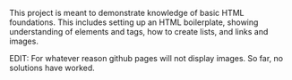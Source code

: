 This project is meant to demonstrate knowledge of basic HTML foundations. 
This includes setting up an HTML boilerplate, showing understanding of elements and tags, how to create lists, and links and images.

EDIT: For whatever reason github pages will not display images. So far, no solutions have worked.